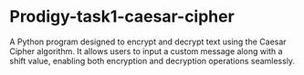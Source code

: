 # Prodigy-task1-caesar-cipher
A Python program designed to encrypt and decrypt text using the Caesar Cipher algorithm. It allows users to input a custom message along with a shift value, enabling both encryption and decryption operations seamlessly.
